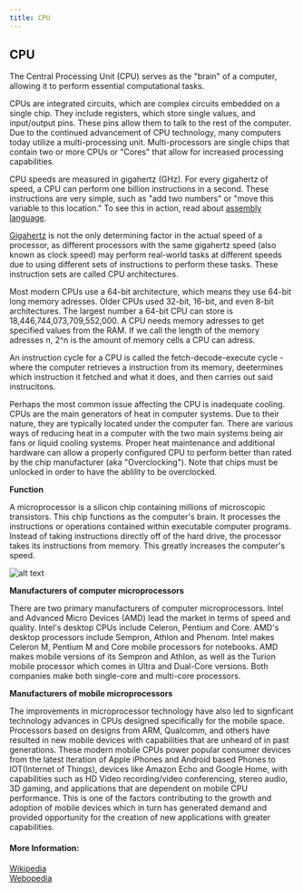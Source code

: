 ```yaml
---
title: CPU
---
```

## CPU

The Central Processing Unit (CPU) serves as the "brain" of a computer, allowing it to perform essential computational tasks.

CPUs are integrated circuits, which are complex circuits embedded on a single chip. They include registers, which store single values, and input/output pins. These pins allow them to talk to the rest of the computer. Due to the continued advancement of CPU technology, many computers today utilize a multi-processing unit. Multi-processors are single chips that contain two or more CPUs or "Cores" that allow for increased processing capabilities.    

CPU speeds are measured in gigahertz (GHz). For every gigahertz of speed, a CPU can perform one billion instructions in a second. These instructions are very simple, such as "add two numbers" or "move this variable to this location." To see this in action, read about <a href='https://en.wikipedia.org/wiki/Assembly_language'>assembly language</a>.

[Gigahertz](https://en.wikipedia.org/wiki/Hertz) is not the only determining factor in the actual speed of a processor, as different processors with the same gigahertz speed (also known as clock speed) may perform real-world tasks at different speeds due to using different sets of instructions to perform these tasks. These instruction sets are called CPU architectures.

Most modern CPUs use a 64-bit architecture, which means they use 64-bit long memory adresses. Older CPUs used 32-bit, 16-bit, and even 8-bit architectures. The largest number a 64-bit CPU can store is 18,446,744,073,709,552,000. A CPU needs memory adresses to get specified values from the RAM. If we call the length of the memory adresses n, 2^n is the amount of memory cells a CPU can adress.

An instruction cycle for a CPU is called the fetch-decode-execute cycle - where the computer retrieves a instruction from its memory, deetermines which instruction it fetched and what it does, and then carries out said instrucitons.

Perhaps the most common issue affecting the CPU is inadequate cooling. CPUs are the main generators of heat in computer systems. Due to their nature, they are typically located under the computer fan. There are various ways of reducing heat in a computer with the two main systems being air fans or liquid cooling systems. Proper heat maintenance and additional hardware can allow a properly configured CPU to perform better than rated by the chip manufacturer (aka "Overclocking"). Note that chips must be unlocked in order to have the ablility to be overclocked.

<!-- The article goes here, in GitHub-flavored Markdown. Feel free to add YouTube videos, images, and CodePen/JSBin embeds  -->

<b>Function</b>

A microprocessor is a silicon chip containing millions of microscopic transistors. This chip functions as the computer's brain. It processes the instructions or operations contained within executable computer programs. Instead of taking instructions directly off of the hard drive, the processor takes its instructions from memory. This greatly increases the computer's speed.

![alt text](https://www.webopedia.com/imagesvr_ce/4966/cpu-diagram.gif "CPU Relationship Diagram")

<b> Manufacturers of computer microprocessors </b>
  
There are two primary manufacturers of computer microprocessors. Intel and Advanced Micro Devices (AMD) lead the market in terms of speed and quality. Intel's desktop CPUs include Celeron, Pentium and Core. AMD's desktop processors include Sempron, Athlon and Phenom. Intel makes Celeron M, Pentium M and Core mobile processors for notebooks. AMD makes mobile versions of its Sempron and Athlon, as well as the Turion mobile processor which comes in Ultra and Dual-Core versions. Both companies make both single-core and multi-core processors.


<b> Manufacturers of mobile microprocessors </b>

The improvements in microprocessor technology have also led to signficant technology advances in CPUs designed specifically for the mobile space. Processors based on designs from ARM, Qualcomm, and others have resulted in new mobile devices with capabilities that are unheard of in past generations. These modern mobile CPUs power popular consumer devices from the latest iteration of Apple iPhones and Android based Phones to IOT(Internet of Things), devices like Amazon Echo and Google Home, with capabilities such as HD Video recording/video conferencing, stereo audio, 3D gaming, and applications that are dependent on mobile CPU performance. This is one of the factors contributing to the growth and adoption of mobile devices which in turn has generated demand and provided opportunity for the creation of new applications with greater capabilities.


#### More Information:
<a href='https://en.wikipedia.org/wiki/Central_processing_unit' target='_blank' rel='nofollow'>Wikipedia</a>
<br>
<a href='https://www.webopedia.com/TERM/C/CPU.html'>Webopedia</a>

